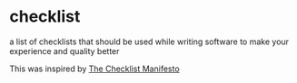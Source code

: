 # checklist
a list of checklists that should be used while writing software to make your experience and quality better

This was inspired by <a href="https://a.co/d/9DpHQHJ">The Checklist Manifesto</a>
